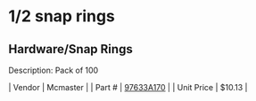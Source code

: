 # 1/2 snap rings
## Hardware/Snap Rings
Description: 	Pack of 100 

| Vendor | Mcmaster | 
| Part # | [97633A170](http://www.mcmaster.com/) | 
| Unit Price | $10.13 | 
